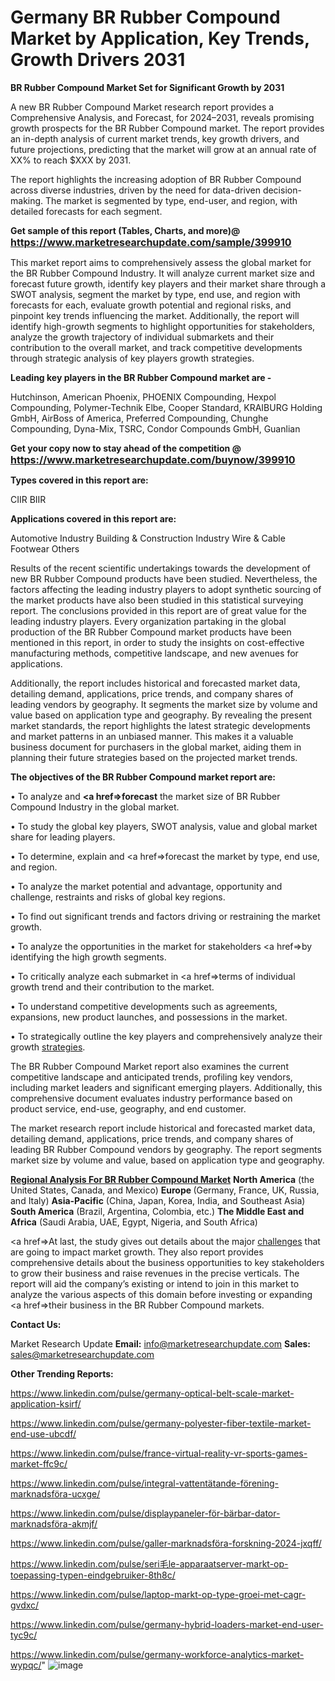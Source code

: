 # Germany BR Rubber Compound Market by Application, Key Trends, Growth Drivers 2031

<strong>BR Rubber Compound Market Set for Significant Growth by 2031</strong>

A new BR Rubber Compound Market research report provides a Comprehensive Analysis, and Forecast, for 2024–2031, reveals promising growth prospects for the BR Rubber Compound market. The report provides an in-depth analysis of current market trends, key growth drivers, and future projections, predicting that the market will grow at an annual rate of XX% to reach $XXX by 2031.

The report highlights the increasing adoption of BR Rubber Compound across diverse industries, driven by the need for data-driven decision-making. The market is segmented by type, end-user, and region, with detailed forecasts for each segment.

<strong>Get sample of this report (Tables, Charts, and more)@ <a href=https://www.marketresearchupdate.com/sample/399910><font size=3 color=#0000ff>https://www.marketresearchupdate.com/sample/399910</font></a></strong>

This market report aims to comprehensively assess the global market for the BR Rubber Compound Industry. It will analyze current market size and forecast future growth, identify key players and their market share through a SWOT analysis, segment the market by type, end use, and region with forecasts for each, evaluate growth potential and regional risks, and pinpoint key trends influencing the market. Additionally, the report will identify high-growth segments to highlight opportunities for stakeholders, analyze the growth trajectory of individual submarkets and their contribution to the overall market, and track competitive developments through strategic analysis of key players growth strategies.

<strong>Leading key players in the BR Rubber Compound market are -</strong>

Hutchinson, American Phoenix, PHOENIX Compounding, Hexpol Compounding, Polymer-Technik Elbe, Cooper Standard, KRAIBURG Holding GmbH, AirBoss of America, Preferred Compounding, Chunghe Compounding, Dyna-Mix, TSRC, Condor Compounds GmbH, Guanlian

<strong>Get your copy now to stay ahead of the competition @ <a href=https://www.marketresearchupdate.com/buynow/399910><font size=3 color=#0000ff>https://www.marketresearchupdate.com/buynow/399910</font></a></strong>

<strong>Types covered in this report are:</strong>

CIIR
BIIR

<strong>Applications covered in this report are:</strong>

Automotive Industry
Building & Construction Industry
Wire & Cable
Footwear
Others

Results of the recent scientific undertakings towards the development of new BR Rubber Compound products have been studied. Nevertheless, the factors affecting the leading industry players to adopt synthetic sourcing of the market products have also been studied in this statistical surveying report. The conclusions provided in this report are of great value for the leading industry players. Every organization partaking in the global production of the BR Rubber Compound market products have been mentioned in this report, in order to study the insights on cost-effective manufacturing methods, competitive landscape, and new avenues for applications.

Additionally, the report includes historical and forecasted market data, detailing demand, applications, price trends, and company shares of leading vendors by geography. It segments the market size by volume and value based on application type and geography. By revealing the present market standards, the report highlights the latest strategic developments and market patterns in an unbiased manner. This makes it a valuable business document for purchasers in the global market, aiding them in planning their future strategies based on the projected market trends.

<strong>The objectives of the BR Rubber Compound market report are:</strong>

• To analyze and <strong><a href=><strong>forecast</strong></a></strong> the market size of BR Rubber Compound Industry in the global market.

• To study the global key players, SWOT analysis, value and global market share for leading players.

• To determine, explain and <a href=>forecast</a> the market by type, end use, and region.

• To analyze the market potential and advantage, opportunity and challenge, restraints and risks of global key regions.

• To find out significant trends and factors driving or restraining the market growth.

• To analyze the opportunities in the market for stakeholders <a href=>by</a> identifying the high growth segments.

• To critically analyze each submarket in <a href=>terms</a> of individual growth trend and their contribution to the market.

• To understand competitive developments such as agreements, expansions, new product launches, and possessions in the market.

• To strategically outline the key players and comprehensively analyze their growth <a href=ASDF881288>strategies</a>.

The BR Rubber Compound Market report also examines the current competitive landscape and anticipated trends, profiling key vendors, including market leaders and significant emerging players. Additionally, this comprehensive document evaluates industry performance based on product service, end-use, geography, and end customer.

The market research report include historical and forecasted market data, detailing demand, applications, price trends, and company shares of leading BR Rubber Compound vendors by geography. The report segments market size by volume and value, based on application type and geography.

<strong><u><b>Regional Analysis For BR Rubber Compound Market</b></u></strong>
<strong><b>North America</b></strong> (the United States, Canada, and Mexico)
<strong><b>Europe </b></strong>(Germany, France, UK, Russia, and Italy)
<strong><b>Asia-Pacific</b></strong> (China, Japan, Korea, India, and Southeast Asia)
<strong><b>South America</b></strong> (Brazil, Argentina, Colombia, etc.)
<strong><b>The Middle East and Africa</b></strong> (Saudi Arabia, UAE, Egypt, Nigeria, and South Africa)

<a href=>At last,</a> the study gives out details about the major <a href=ASDF991299>challenges</a> that are going to impact market growth. They also report provides comprehensive details about the business opportunities to key stakeholders to grow their business and raise revenues in the precise verticals. The report will aid the company’s existing or intend to join in this market to analyze the various aspects of this domain before investing or expanding <a href=>their</a> business in the BR Rubber Compound markets.

<strong>Contact Us:</strong>

Market Research Update
<strong>Email:</strong> info@marketresearchupdate.com
<strong>Sales:</strong> sales@marketresearchupdate.com

<strong>Other Trending Reports:</strong>

<a href=https://www.linkedin.com/pulse/germany-optical-belt-scale-market-application-ksirf/>https://www.linkedin.com/pulse/germany-optical-belt-scale-market-application-ksirf/</a>

<a href=https://www.linkedin.com/pulse/germany-polyester-fiber-textile-market-end-use-ubcdf/>https://www.linkedin.com/pulse/germany-polyester-fiber-textile-market-end-use-ubcdf/</a>

<a href=https://www.linkedin.com/pulse/france-virtual-reality-vr-sports-games-market-ffc9c/>https://www.linkedin.com/pulse/france-virtual-reality-vr-sports-games-market-ffc9c/</a>

<a href=https://www.linkedin.com/pulse/integral-vattentätande-förening-marknadsföra-ucxge/>https://www.linkedin.com/pulse/integral-vattentätande-förening-marknadsföra-ucxge/</a>

<a href=https://www.linkedin.com/pulse/displaypaneler-för-bärbar-dator-marknadsföra-akmjf/>https://www.linkedin.com/pulse/displaypaneler-för-bärbar-dator-marknadsföra-akmjf/</a>

<a href=https://www.linkedin.com/pulse/galler-marknadsföra-forskning-2024-jxqff/>https://www.linkedin.com/pulse/galler-marknadsföra-forskning-2024-jxqff/</a>

<a href=https://www.linkedin.com/pulse/seri毛le-apparaatserver-markt-op-toepassing-typen-eindgebruiker-8th8c/>https://www.linkedin.com/pulse/seri毛le-apparaatserver-markt-op-toepassing-typen-eindgebruiker-8th8c/</a>

<a href=https://www.linkedin.com/pulse/laptop-markt-op-type-groei-met-cagr-gvdxc/>https://www.linkedin.com/pulse/laptop-markt-op-type-groei-met-cagr-gvdxc/</a>

<a href=https://www.linkedin.com/pulse/germany-hybrid-loaders-market-end-user-tyc9c/>https://www.linkedin.com/pulse/germany-hybrid-loaders-market-end-user-tyc9c/</a>

<a href=https://www.linkedin.com/pulse/germany-workforce-analytics-market-wypqc/>https://www.linkedin.com/pulse/germany-workforce-analytics-market-wypqc/</a>"
![image](https://github.com/user-attachments/assets/64ce45e4-cb8d-4898-8b92-3cfb16331fd0)
